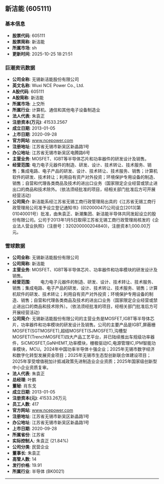 ## 新洁能 (605111)

### 基本信息

- **股票代码**: 605111
- **股票简称**: 新洁能
- **所属市场**: sh
- **更新时间**: 2025-10-25 18:21:51

### 巨潮资讯数据

- **公司全称**: 无锡新洁能股份有限公司
- **英文名称**: Wuxi NCE Power Co., Ltd.
- **A股代码**: 605111
- **A股简称**: 新洁能
- **所属市场**: 上交所
- **所属行业**: 计算机、通信和其他电子设备制造业
- **法人代表**: 朱袁正
- **注册资本(万元)**: 41533.2567
- **成立日期**: 2013-01-05
- **上市日期**: 2020-09-28
- **官方网站**: www.ncepower.com
- **注册地址**: 江苏省无锡市新吴区新晶路1号
- **办公地址**: 江苏省无锡市新吴区电腾路6号
- **主营业务**: MOSFET、IGBT等半导体芯片和功率器件的研发设计及销售。
- **经营范围**: 电力电子元器件的制造、研发、设计、技术转让、技术服务、销售；集成电路、电子产品的研发、设计、技术转让、技术服务、销售；计算机软件的研发、技术转让；利用自有资产对外投资；环境保护专用设备的制造、销售；自营和代理各类商品及技术的进出口业务（国家限定企业经营或禁止进出口的商品和技术除外。（依法须经批准的项目，经相关部门批准后方可开展经营活动）
- **公司简介**: 新洁能系经江苏省无锡工商行政管理局出具的《江苏省无锡工商行政管理局公司准予设立登记通知书》((02000047)公司设立[2013]第01040001号）批准，由朱袁正、新潮集团、新洁能半导体共同发起设立的股份有限公司。公司于2013年1月5日取得江苏省无锡工商行政管理局核发的《企业法人营业执照》（注册号：320200000204840)，注册资本1,000.00万元。

### 雪球数据

- **公司全称**: 无锡新洁能股份有限公司
- **公司简称**: 新洁能
- **主营业务**: MOSFET、IGBT等半导体芯片、功率器件和功率模块的研发设计及销售。
- **经营范围**: 　　电力电子元器件的制造、研发、设计、技术转让、技术服务、销售；集成电路、电子产品的研发、设计、技术转让、技术服务、销售；计算机软件的研发、技术转让；利用自有资产对外投资；环境保护专用设备的制造、销售；自营和代理各类商品及技术的进出口业务（国家限定企业经营或禁止进出口的商品和技术除外）。（依法须经批准的项目，经相关部门批准后方可开展经营活动）
- **公司简介**: 无锡新洁能股份有限公司的主营业务是MOSFET,IGBT等半导体芯片，功率器件和功率模块的研发设计及销售。公司的主要产品是IGBT,屏蔽栅MOSFET(SGTMOSFET),超结MOSFET(SJMOSFET),沟槽型MOSFET(TrenchMOSFET)四大产品工艺平台，并已陆续推出车规级功率器件，SiCMOSFET,GaNHEMT,功率模块，栅极驱动IC,电源管理IC,IPM智能功率模块，MCU。2024年中国功率半导体十强企业；2025年无锡市数字经济和数字化转型发展资金项目；2025年无锡市生态型创新联合体建设项目；2025年享受增值税加计抵减政策先进制造业企业资质；2025年国家级创新型中小企业资质复审。
- **法人代表**: 朱袁正
- **总经理**: 叶鹏
- **董秘**: 肖东戈
- **成立日期**: 2013-01-05
- **注册资本(元)**: 41533.26万元
- **员工人数**: 417
- **官方网站**: www.ncepower.com
- **注册地址**: 江苏省无锡市新吴区新晶路1号
- **办公地址**: 江苏省无锡市新吴区新晶路1号
- **上市日期**: 2020-09-28
- **所属省份**: 江苏省
- **实际控制人**: 朱袁正 (21.84%)
- **公司分类**: 民营企业
- **董事长**: 朱袁正
- **高管人数**: 14
- **发行价格**: 19.91
- **所属行业**: 半导体 (BK0021)

---